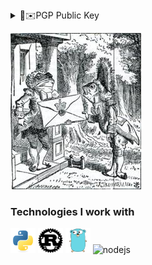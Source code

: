 <details>
<summary>🔐✉️PGP Public Key</summary>

```
  -----BEGIN PGP PUBLIC KEY BLOCK-----

mQINBGf9k/MBEADI9h20DopOzci5MiyWhm5wNk5dJWwJx6mQgDV6bNx1CAFdPyTH
bPy4+aGt3yTfJytNPr5uCJKOrOBgsOoTSFl8at0ICDVi577dWOv+7aA6/IC9WLKe
GNgxZgaCRbLTj197DuplFxlK180bF613j2xux7enWSMKns5x+4r3qTwlNTTBgY4O
6DrGiqThkek1NOX3ReuFsBXwMyTbfrdQoyh8rL1UA5yGdeh2bxrmbFhYUdbZQowa
X6q++wL1r4bVHGopZhsvxlvyR0m3oQiT9BSWzAxML3xFkiC5GhCJsAniRqYTFpHl
PDGSVbKUQ8qDq55WSrJBo2b3kyHpWq8oddr7aNBk97aaFuWZQ4nhYMG+nEdHKaPo
hHUvQf8KBB4L2UQLOdwy4HrfJMLYSFhMou15udtlbXTmVTcnMiR9ndBzi1+VImg+
fWxhjTdB6L15/pzwMlgX/ENBWoiGrSGgAHamQq25sKuGBJx0ucZC3uNo3pAXkmej
pdDx4PBrDwfkH+xJYE31LNQdNFffyM8+ZIzV1+6xoEJ5Vgs48nZWEErYMxQZJS9o
IHDww2Sp5mYpZkHnsTNmy1xzwdvqLDq104QR5QqThBTNEAn/RhbhxLRXFhiPWsFC
F5o+FXzDd5zEMU6cd35QTkKTASliA/oLlsH4ZdUnh0fMe7KFQmP23M/KKwARAQAB
tDNEYW5hbmcgRmlybWFudG8gKEhlbGxvKSA8ZGFuYW5nZmlybWlubzI2QGdtYWls
LmNvbT6JAlEEEwEKADsWIQQt3ubgvuqoqUtdcdS+EEAbwtuDIAUCZ/2T8wIbAwUL
CQgHAgIiAgYVCgkICwIEFgIDAQIeBwIXgAAKCRC+EEAbwtuDIDUVD/9wZwf7RvzJ
tQo0KVNxNmuFxCalH3rAkRuc5yDhI/EuF0HOMwJBROk2CUe23wXnMI1T99+vaQEA
w9K6Cc3NQSCEZBZArKx4uv2sx7A3XzPLX+mfwnTezZlIIcY1kizG7oYf8FtYLmAR
DwpHr3xspeaHKOjMti6yVk89yulzxX3GwMnS7REr0LrNvgpoaJfKj6R2JIVuwh7B
Ssa4Pefh5sb8MnLoWEF+2U9VFjnVJlRXvrf0nMpqt6ujBsbZ2s5yrEvhFs1MixfT
FL5pSN+dumQE4w5zmpctdpQ7olQmoRUJk+f5dWyG+c42YbH1M0LbOJWZIJoQGhr1
bhDzmPCVkTmT3eqNlym79zf9cBNihWS/Ppulq9cqkvni2j7Azh7+gV2OzomUa5/t
UQUwtV70VekWYi/P7HfDJW1acIOYDyzDea3NOfio9Ghbparo/nIhfDb97a1I0QvP
3hZAS8YGGOo9+jOdEkT4eRgu/2JkM/g6dvIeJSlYM5RsL2ZTljh2kzusUZ+E5cYe
NQL+g2cfpowuhQcYd81XSvy6dP+OANsH29k2zc+Nq3k+wVchvy+SmxYM73WrXpET
Vhi6BVy3U5Gt7YYxMinAnQglObyuxOLbR5ZsGE/BLDuxEWKnUexi5by0c0wNOGBf
0AN7aFuS02+D7AXsoDzuce/oDLiK5mFGL7kCDQRn/ZPzARAAwd2kgcSB3fw5yvR+
WNHCjoAhXlDUfCVozLx3iVK8pW76OXR/GqK7rFNyKJAGN3crDgJKoJGXoHtTln/7
AM+Nj7kLwCoufLyE4wnJFOpgeYQfKVk5d74a7wP5Tif6tlB+NjCIlHPQJ0sEpAtc
qHd5aYnVv0xXQ5pwa9VeuYSNEn6GLIjdnbKDQ2jEfzOWR2tv5Zs6p+yZY9wyk40w
ir+NU7w8dauEJ2rh6cTYeGRSbkiPRdmf8OX5z+nJr9HI8FcpP3dbAkwhNfPyPLFX
6bwA11MNfqPdMC2MTxSs1BF2nVP6Q3qn9rg1Sbyp556lRL+5BC+YLdsnTSKNj7C3
+TFRNncvnXtL4cN0UZTK6lma01kWiqxmyzvVHdVMaZgWpCn7o/LpEe5VNATpMSEJ
cvzSDxnI56nfixKmk6lEd6Uso4zbM0nIxvxZ9EkfwCAFewQaZfvk9UqDshgc4gTL
Mfv4BmMW9ADHq2EPTpdGLpgpT7dno4Ic5+iQQyxZmWPIa+jUfF4HFCMyX9aMNm5B
8Kt5lg8f0xmJBIqXW55NMKj+SUsPo6b+Um5VxgF/KIqvmarm0qNxRM8TR8H8B/Gr
JcZXBJPGXbV3DiunHF9l+HihkDdpyZ0pTSvtnvdrHXeaq5dBzeyp3Pjd1L4Nsdnm
8546tDQ3/Cub2tUFqlY0TVCvWGMAEQEAAYkCNgQYAQoAIBYhBC3e5uC+6qipS11x
1L4QQBvC24MgBQJn/ZPzAhsMAAoJEL4QQBvC24Mg28MP/RnLUAZA8tw7u3ffHxiY
qQLFgCQqFe3eyydJLQSiLgvtTP5osZ03AzXTCeLqvU9AUT1HkEhkFR2T/Apo87kK
6x5PxgT8p75rJ6R6FIe6U5MkT3/av43edv+OLHGfqFpL1wJY804qYBGv+vs/48Yu
glJRcrNrKjFfIc8iIxCSPEO3RYLHnhr0Uf2JFx4rJPd8EbS1pVHfq0M6oK6/6dq0
AqphyrxgOha6v3kaea1FACJuSSF62/4sJ5ASxbDlU5hxHFn/fvCimOX6O1WkV1/4
fVn6cewToKqklUQI7bkLxwqO+TqeeorZtp+AawUmsJL9t48RHxZAyD1oRaDnEmAP
jxwQVd5CzVI7dY9efiRctM06OOaosW31kQZx1Ngjh8OQbyjJbSNg8mg5KVp7g7JU
1ym12j3MHJw/DLCT/rxrZj5j3+dTSspFVbEZQ8b0CgG63qBCdRlZ269bgJrqBM9d
wpA3SvQNKARcRbdo6ieZAYYNRaAZjAov8kMCRPOM6xmp5qqxfHovkTZuBodP8x91
oz407CsKZKx/I07k8AJbswUwT00NccNc3oROLXUxDTJnoPi+9CK+is86kvi7EWrk
r/H98ZOEukcjZlIjNomKrxFhyf/ySrufQWkn+8u3kshZIHAZiiddoUFAo3s0CY+q
ZDsscdk+WQcmJNvwhaN/YC25
=hP66
-----END PGP PUBLIC KEY BLOCK-----
```
</details>

![61](img/6.1.jpg)

### Technologies I work with
<p>
  <img src="https://raw.githubusercontent.com/devicons/devicon/master/icons/python/python-original.svg" alt="python" width="40" height="40"/>
  <img src="https://raw.githubusercontent.com/rust-lang/rust-artwork/master/logo/rust-logo-blk.svg" alt="rust" width="40" height="40"/>
  <img src="https://raw.githubusercontent.com/devicons/devicon/master/icons/go/go-original.svg" alt="golang" width="40" height="40"/>
  <img src="https://upload.wikimedia.org/wikipedia/commons/d/d9/Node.js_logo.svg" alt="nodejs" width="40" height="40"/>
</p>
